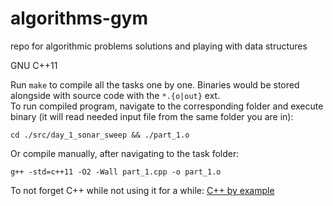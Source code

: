 # algorithms-gym
repo for algorithmic problems solutions and playing with data structures

GNU C++11  

Run `make` to compile all the tasks one by one. Binaries would be stored alongside with source code with the `*.{o|out}` ext.  
To run compiled program, navigate to the corresponding folder and execute binary (it will read needed input file from the same folder you are in):  
```
cd ./src/day_1_sonar_sweep && ./part_1.o
```  

Or compile manually, after navigating to the task folder:  
```
g++ -std=c++11 -O2 -Wall part_1.cpp -o part_1.o
```  

To not forget C++ while not using it for a while: [C++ by example](https://cppbyexample.com/)  

